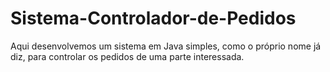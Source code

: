 # Sistema-Controlador-de-Pedidos

Aqui desenvolvemos um sistema em Java simples, como o próprio nome já diz, para controlar os pedidos de uma parte interessada.
